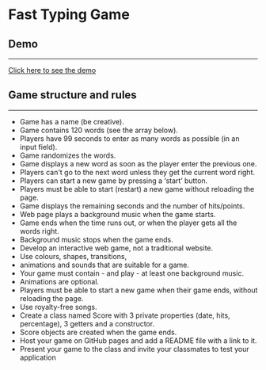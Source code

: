 # Fast Typing Game

## Demo

---

[Click here to see the demo](https://stefanoturcarelli.github.io/fast-typing-game/)

## Game structure and rules

---

- Game has a name (be creative).
- Game contains 120 words (see the array below).
- Players have 99 seconds to enter as many words as possible (in an input field).
- Game randomizes the words.
- Game displays a new word as soon as the player enter the previous one.
- Players can't go to the next word unless they get the current word right.
- Players can start a new game by pressing a ‘start’ button.
- Players must be able to start (restart) a new game without reloading the page.
- Game displays the remaining seconds and the number of hits/points.
- Web page plays a background music when the game starts.
- Game ends when the time runs out, or when the player gets all the words right.
- Background music stops when the game ends.
- Develop an interactive web game, not a traditional website.
- Use colours, shapes, transitions,
- animations and sounds that are suitable for a game.
- Your game must contain - and play - at least one background music.
- Animations are optional.
- Players must be able to start a new game when their game ends,
  without reloading the page.
- Use royalty-free songs.
- Create a class named Score with 3 private properties
  (date, hits, percentage), 3 getters and a constructor.
- Score objects are created when the game ends.
- Host your game on GitHub pages and add a README file with a link to it.
- Present your game to the class and invite your classmates to test your application
